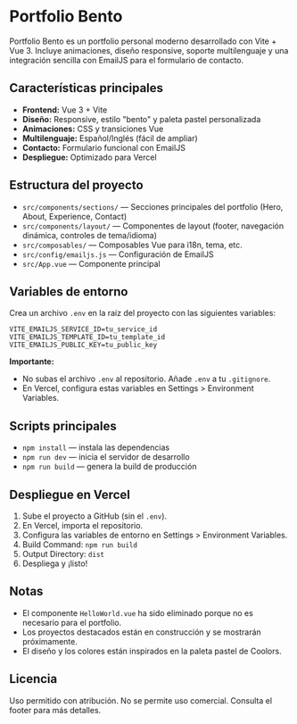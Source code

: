 # Portfolio Bento

Portfolio Bento es un portfolio personal moderno desarrollado con Vite + Vue 3. Incluye animaciones, diseño responsive, soporte multilenguaje y una integración sencilla con EmailJS para el formulario de contacto.

## Características principales

- **Frontend:** Vue 3 + Vite
- **Diseño:** Responsive, estilo "bento" y paleta pastel personalizada
- **Animaciones:** CSS y transiciones Vue
- **Multilenguaje:** Español/Inglés (fácil de ampliar)
- **Contacto:** Formulario funcional con EmailJS
- **Despliegue:** Optimizado para Vercel

## Estructura del proyecto

- `src/components/sections/` — Secciones principales del portfolio (Hero, About, Experience, Contact)
- `src/components/layout/` — Componentes de layout (footer, navegación dinámica, controles de tema/idioma)
- `src/composables/` — Composables Vue para i18n, tema, etc.
- `src/config/emailjs.js` — Configuración de EmailJS
- `src/App.vue` — Componente principal

## Variables de entorno

Crea un archivo `.env` en la raíz del proyecto con las siguientes variables:

```
VITE_EMAILJS_SERVICE_ID=tu_service_id
VITE_EMAILJS_TEMPLATE_ID=tu_template_id
VITE_EMAILJS_PUBLIC_KEY=tu_public_key
```

**Importante:**
- No subas el archivo `.env` al repositorio. Añade `.env` a tu `.gitignore`.
- En Vercel, configura estas variables en Settings > Environment Variables.

## Scripts principales

- `npm install` — instala las dependencias
- `npm run dev` — inicia el servidor de desarrollo
- `npm run build` — genera la build de producción

## Despliegue en Vercel

1. Sube el proyecto a GitHub (sin el `.env`).
2. En Vercel, importa el repositorio.
3. Configura las variables de entorno en Settings > Environment Variables.
4. Build Command: `npm run build`
5. Output Directory: `dist`
6. Despliega y ¡listo!

## Notas

- El componente `HelloWorld.vue` ha sido eliminado porque no es necesario para el portfolio.
- Los proyectos destacados están en construcción y se mostrarán próximamente.
- El diseño y los colores están inspirados en la paleta pastel de Coolors.

## Licencia

Uso permitido con atribución. No se permite uso comercial. Consulta el footer para más detalles.
